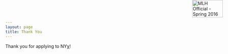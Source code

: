 ```yaml
---
layout: page
title: Thank You
---
```


Thank you for applying to NY&chi;!


<a id="mlh-trust-badge" style="position:fixed;top:0;right:50px;max-width:100px;width:10%;min-width: 60px;display:block;z-index:10000" href="https://mlh.io/seasons/s2016/events?utm_source=s2016&utm_medium=TrustBadge&utm_campaign=s2016" target="_blank"><img src="https://s3.amazonaws.com/logged-assets/trust-badge/s2016.png" alt="MLH Official - Spring 2016" style="width:100%;" ></a>

